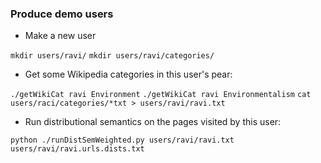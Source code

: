### Produce demo users

* Make a new user

`mkdir users/ravi/`
`mkdir users/ravi/categories/`

* Get some Wikipedia categories in this user's pear:

`./getWikiCat ravi Environment`
`./getWikiCat ravi Environmentalism`
`cat users/raci/categories/*txt > users/ravi/ravi.txt`

* Run distributional semantics on the pages visited by this user:

`python ./runDistSemWeighted.py users/ravi/ravi.txt users/ravi/ravi.urls.dists.txt`
